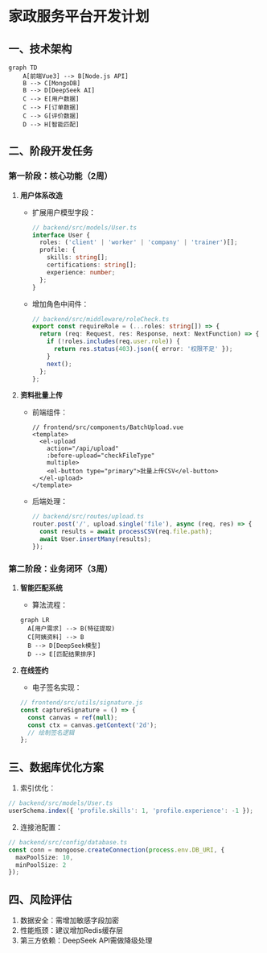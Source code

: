 # 家政服务平台开发计划

## 一、技术架构
```mermaid
graph TD
    A[前端Vue3] --> B[Node.js API]
    B --> C[MongoDB]
    B --> D[DeepSeek AI]
    C --> E[用户数据]
    C --> F[订单数据]
    C --> G[评价数据]
    D --> H[智能匹配]
```

## 二、阶段开发任务

### 第一阶段：核心功能（2周）
1. **用户体系改造**
   - 扩展用户模型字段：
     ```typescript
     // backend/src/models/User.ts
     interface User {
       roles: ('client' | 'worker' | 'company' | 'trainer')[];
       profile: {
         skills: string[];
         certifications: string[];
         experience: number;
       };
     }
     ```
   - 增加角色中间件：
     ```typescript
     // backend/src/middleware/roleCheck.ts
     export const requireRole = (...roles: string[]) => {
       return (req: Request, res: Response, next: NextFunction) => {
         if (!roles.includes(req.user.role)) {
           return res.status(403).json({ error: '权限不足' });
         }
         next();
       };
     };
     ```

2. **资料批量上传**
   - 前端组件：
     ```vue
     // frontend/src/components/BatchUpload.vue
     <template>
       <el-upload
         action="/api/upload"
         :before-upload="checkFileType"
         multiple>
         <el-button type="primary">批量上传CSV</el-button>
       </el-upload>
     </template>
     ```
   - 后端处理：
     ```typescript
     // backend/src/routes/upload.ts
     router.post('/', upload.single('file'), async (req, res) => {
       const results = await processCSV(req.file.path);
       await User.insertMany(results);
     });
     ```

### 第二阶段：业务闭环（3周）
1. **智能匹配系统**
   - 算法流程：
   ```mermaid
   graph LR
     A[用户需求] --> B(特征提取)
     C[阿姨资料] --> B
     B --> D[DeepSeek模型]
     D --> E[匹配结果排序]
   ```

2. **在线签约**
   - 电子签名实现：
   ```javascript
   // frontend/src/utils/signature.js
   const captureSignature = () => {
     const canvas = ref(null);
     const ctx = canvas.getContext('2d');
     // 绘制签名逻辑
   };
   ```

## 三、数据库优化方案
1. 索引优化：
```javascript
// backend/src/models/User.ts
userSchema.index({ 'profile.skills': 1, 'profile.experience': -1 });
```

2. 连接池配置：
```typescript
// backend/src/config/database.ts
const conn = mongoose.createConnection(process.env.DB_URI, {
  maxPoolSize: 10,
  minPoolSize: 2
});
```

## 四、风险评估
1. 数据安全：需增加敏感字段加密
2. 性能瓶颈：建议增加Redis缓存层
3. 第三方依赖：DeepSeek API需做降级处理